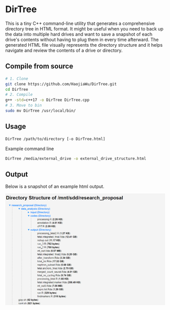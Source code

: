 # DirTree
This is a tiny C++ command-line utility that generates a comprehensive directory tree in HTML format. It might be useful when you need to back up the data into multiple hard drives and want to save a snapshot of each drive's contents without having to plug them in every time afterward. The generated HTML file visually represents the directory structure and it helps navigate and review the contents of a drive or directory.
## Compile from source
```bash
# 1. Clone
git clone https://github.com/HaojiaWu/DirTree.git
cd DirTree
# 2. Compile
g++ -std=c++17 -o DirTree DirTree.cpp
# 3. Move to bin
sudo mv DirTree /usr/local/bin/
```
## Usage
```bash
DirTree /path/to/directory [-o DirTree.html]
```
Example command line
```bash
DirTree /media/external_drive -o external_drive_structure.html
```
## Output
Below is a snapshot of an example html output.

<img src="https://github.com/HaojiaWu/DirTree/blob/main/example.png" width="600"> <br>
